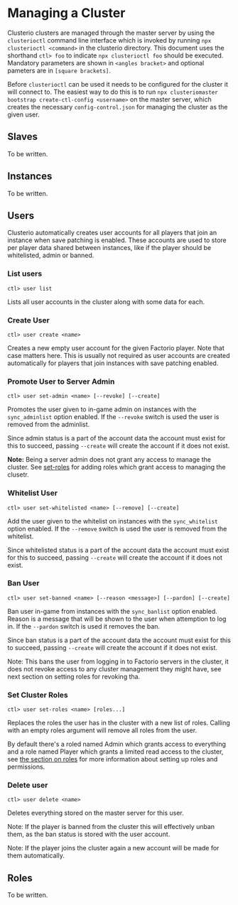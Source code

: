 Managing a Cluster
==================

Clusterio clusters are managed through the master server by using the
`clusterioctl` command line interface which is invoked by running
`npx clusterioctl <command>` in the clusterio directory.  This document
uses the shorthand `ctl> foo` to indicate `npx clusterioctl foo` should
be executed.  Mandatory parameters are shown in `<angles bracket>` and
optional pameters are in `[square brackets]`.

Before `clusterioctl` can be used it needs to be configured for the
cluster it will connect to.  The easiest way to do this is to run
`npx clusteriomaster bootstrap create-ctl-config <username>` on the
master server, which creates the necessary `config-control.json` for
managing the cluster as the given user.


Slaves
------

To be written.


Instances
---------

To be written.


Users
-----

Clusterio automatically creates user accounts for all players that join
an instance when save patching is enabled.  These accounts are used to
store per player data shared between instances, like if the player
should be whitelisted, admin or banned.

### List users

    ctl> user list

Lists all user accounts in the cluster along with some data for each.


### Create User

    ctl> user create <name>

Creates a new empty user account for the given Factorio player.  Note
that case matters here.  This is usually not required as user accounts
are created automatically for players that join instances with save
patching enabled.


### Promote User to Server Admin

    ctl> user set-admin <name> [--revoke] [--create]

Promotes the user given to in-game admin on instances with the
`sync_adminlist` option enabled.  If the `--revoke` switch is used the
user is removed from the adminlist.

Since admin status is a part of the account data the account must exist
for this to succeed, passing `--create` will create the account if it
does not exist.

**Note:** Being a server admin does not grant any access to manage the
cluster.  See [set-roles](#set-cluster-roles) for adding roles which
grant access to managing the clusetr.


### Whitelist User

    ctl> user set-whitelisted <name> [--remove] [--create]

Add the user given to the whitelist on instances with the
`sync_whitelist` option enabled.  If the `--remove` switch is used the
user is removed from the whitelist.

Since whitelisted status is a part of the account data the account must
exist for this to succeed, passing `--create` will create the account if
it does not exist.


### Ban User

    ctl> user set-banned <name> [--reason <message>] [--pardon] [--create]

Ban user in-game from instances with the `sync_banlist` option enabled.
Reason is a message that will be shown to the user when attemption to
log in.  If the `--pardon` switch is used it removes the ban.

Since ban status is a part of the account data the account must exist
for this to succeed, passing `--create` will create the account if it
does not exist.

Note: This bans the user from logging in to Factorio servers in the
cluster, it does not revoke access to any cluster management they might
have, see next section on setting roles for revoking tha.


### Set Cluster Roles

    ctl> user set-roles <name> [roles...]

Replaces the roles the user has in the cluster with a new list of roles.
Calling with an empty roles argument will remove all roles from the
user.

By default there's a roled named Admin which grants access to
everything and a role named Player which grants a limited read access to
the cluster, see [the section on roles](#roles) for more information
about setting up roles and permissions.


### Delete user

    ctl> user delete <name>

Deletes everything stored on the master server for this user.

Note: If the player is banned from the cluster this will effectively
unban them, as the ban status is stored with the user account.

Note: If the player joins the cluster again a new account will be made
for them automatically.


Roles
-----

To be written.
